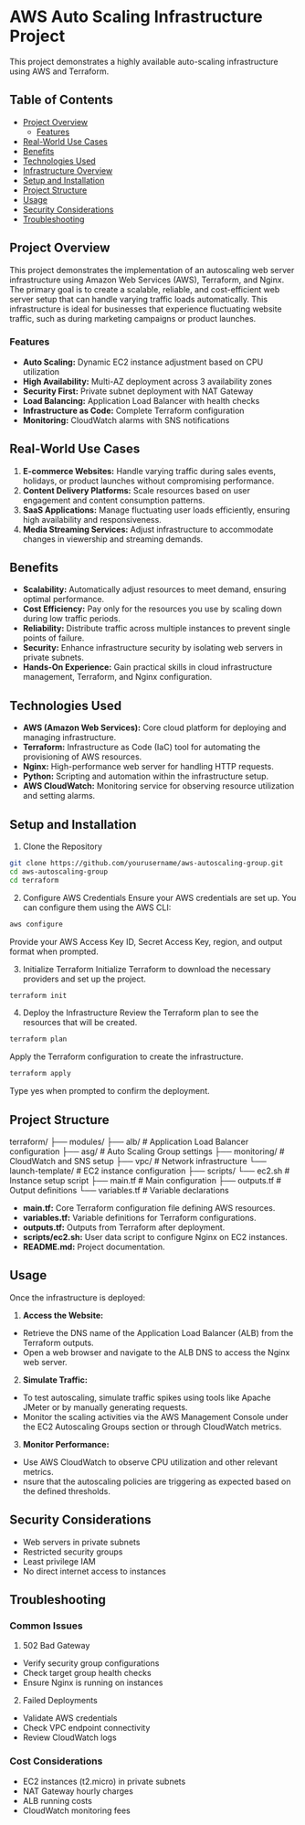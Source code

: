 
# AWS Auto Scaling Infrastructure Project

This project demonstrates a highly available auto-scaling infrastructure using AWS and Terraform.

## Table of Contents
- [Project Overview](#project-overview)
  - [Features](#features)
- [Real-World Use Cases](#real-world-use-cases)
- [Benefits](#benefits)
- [Technologies Used](#technologies-used)
- [Infrastructure Overview](#infrastructure-overview)
- [Setup and Installation](#setup-and-installation)
- [Project Structure](#project-structure)
- [Usage](#usage)
- [Security Considerations](#security-considerations)
- [Troubleshooting](#troubleshooting)

## Project Overview

This project demonstrates the implementation of an autoscaling web server infrastructure using Amazon Web Services (AWS), Terraform, and Nginx. The primary goal is to create a scalable, reliable, and cost-efficient web server setup that can handle varying traffic loads automatically. This infrastructure is ideal for businesses that experience fluctuating website traffic, such as during marketing campaigns or product launches.

### Features
- **Auto Scaling:** Dynamic EC2 instance adjustment based on CPU utilization
- **High Availability:** Multi-AZ deployment across 3 availability zones
- **Security First:** Private subnet deployment with NAT Gateway
- **Load Balancing:** Application Load Balancer with health checks
- **Infrastructure as Code:** Complete Terraform configuration
- **Monitoring:** CloudWatch alarms with SNS notifications

## Real-World Use Cases
1. **E-commerce Websites:** Handle varying traffic during sales events, holidays, or product launches without compromising performance.
2. **Content Delivery Platforms:** Scale resources based on user engagement and content consumption patterns.
3. **SaaS Applications:** Manage fluctuating user loads efficiently, ensuring high availability and responsiveness.
4. **Media Streaming Services:** Adjust infrastructure to accommodate changes in viewership and streaming demands.

## Benefits
- **Scalability:** Automatically adjust resources to meet demand, ensuring optimal performance.
- **Cost Efficiency:** Pay only for the resources you use by scaling down during low traffic periods.
- **Reliability:** Distribute traffic across multiple instances to prevent single points of failure.
- **Security:** Enhance infrastructure security by isolating web servers in private subnets.
- **Hands-On Experience:** Gain practical skills in cloud infrastructure management, Terraform, and Nginx configuration.

## Technologies Used
- **AWS (Amazon Web Services):** Core cloud platform for deploying and managing infrastructure.
- **Terraform:** Infrastructure as Code (IaC) tool for automating the provisioning of AWS resources.
- **Nginx:** High-performance web server for handling HTTP requests.
- **Python:** Scripting and automation within the infrastructure setup.
- **AWS CloudWatch:** Monitoring service for observing resource utilization and setting alarms.

## Setup and Installation
1. Clone the Repository
```bash
git clone https://github.com/yourusername/aws-autoscaling-group.git
cd aws-autoscaling-group
cd terraform
```
2. Configure AWS Credentials
Ensure your AWS credentials are set up. You can configure them using the AWS CLI:
```bash
aws configure
```
Provide your AWS Access Key ID, Secret Access Key, region, and output format when prompted.

3. Initialize Terraform
Initialize Terraform to download the necessary providers and set up the project.

```bash
terraform init
```
4. Deploy the Infrastructure
Review the Terraform plan to see the resources that will be created.

```bash
terraform plan
```
Apply the Terraform configuration to create the infrastructure.

```bash
terraform apply
```
Type yes when prompted to confirm the deployment.

## Project Structure

terraform/
├── modules/
    ├── alb/          # Application Load Balancer configuration
    ├── asg/          # Auto Scaling Group settings
    ├── monitoring/   # CloudWatch and SNS setup
    ├── vpc/          # Network infrastructure
    └── launch-template/ # EC2 instance configuration
├── scripts/
    └── ec2.sh       # Instance setup script
├── main.tf          # Main configuration
├── outputs.tf       # Output definitions
└── variables.tf     # Variable declarations

- **main.tf:** Core Terraform configuration file defining AWS resources.
- **variables.tf:** Variable definitions for Terraform configurations.
- **outputs.tf:** Outputs from Terraform after deployment.
- **scripts/ec2.sh:** User data script to configure Nginx on EC2 instances.
- **README.md:** Project documentation.

## Usage
Once the infrastructure is deployed:
1. **Access the Website:**
- Retrieve the DNS name of the Application Load Balancer (ALB) from the Terraform outputs.
- Open a web browser and navigate to the ALB DNS to access the Nginx web server.
2. **Simulate Traffic:**
- To test autoscaling, simulate traffic spikes using tools like Apache JMeter or by manually generating requests.
- Monitor the scaling activities via the AWS Management Console under the EC2 Autoscaling Groups section or through CloudWatch metrics.

3. **Monitor Performance:**
  - Use AWS CloudWatch to observe CPU utilization and other relevant metrics.
  - nsure that the autoscaling policies are triggering as expected based on the defined thresholds.

## Security Considerations
- Web servers in private subnets
- Restricted security groups
- Least privilege IAM 
- No direct internet access to instances


## Troubleshooting

### Common Issues

1. 502 Bad Gateway
- Verify security group configurations
- Check target group health checks
- Ensure Nginx is running on instances

2. Failed Deployments
- Validate AWS credentials
- Check VPC endpoint connectivity
- Review CloudWatch logs

### Cost Considerations

- EC2 instances (t2.micro) in private subnets
- NAT Gateway hourly charges
- ALB running costs
- CloudWatch monitoring fees

